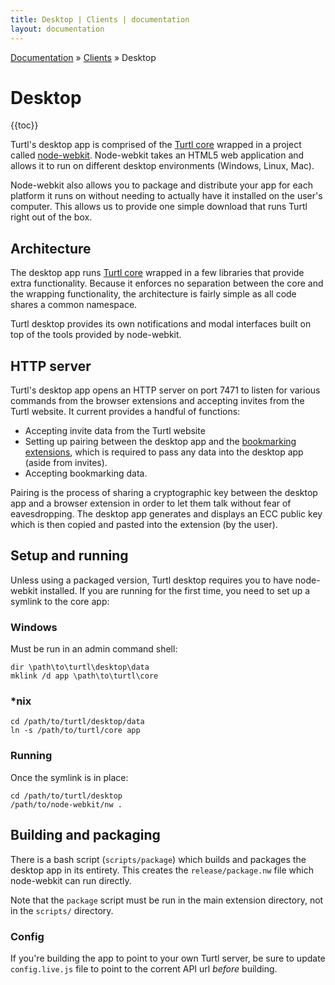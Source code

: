 ```yaml
---
title: Desktop | Clients | documentation
layout: documentation
---
```


<div class="breadcrumb">
    <a href="/docs">Documentation</a> &raquo;
    <a href="/docs/clients/index">Clients</a> &raquo;
    Desktop
</div>

# Desktop
{{toc}}

Turtl's desktop app is comprised of the [Turtl core](/docs/clients/core/index)
wrapped in a project called [node-webkit](https://github.com/rogerwang/node-webkit).
Node-webkit takes an HTML5 web application and allows it to run on different
desktop environments (Windows, Linux, Mac).

Node-webkit also allows you to package and distribute your app for each platform
it runs on without needing to actually have it installed on the user's computer.
This allows us to provide one simple download that runs Turtl right out of the
box.

## Architecture
The desktop app runs [Turtl core](/docs/clients/core/index) wrapped in a few
libraries that provide extra functionality. Because it enforces no separation
between the core and the wrapping functionality, the architecture is fairly
simple as all code shares a common namespace.

Turtl desktop provides its own notifications and modal interfaces built on top
of the tools provided by node-webkit.

## HTTP server
Turtl's desktop app opens an HTTP server on port 7471 to listen for various
commands from the browser extensions and accepting invites from the Turtl
website. It current provides a handful of functions:

- Accepting invite data from the Turtl website
- Setting up pairing between the desktop app and the [bookmarking extensions](/docs/clients/extensions/index),
  which is required to pass any data into the desktop app (aside from invites).
- Accepting bookmarking data.

Pairing is the process of sharing a cryptographic key between the desktop app
and a browser extension in order to let them talk without fear of eavesdropping.
The desktop app generates and displays an ECC public key which is then copied
and pasted into the extension (by the user).

## Setup and running
Unless using a packaged version, Turtl desktop requires you to have node-webkit
installed. If you are running for the first time, you need to set up a symlink
to the core app:

### Windows
Must be run in an admin command shell:
```
dir \path\to\turtl\desktop\data
mklink /d app \path\to\turtl\core
```

### \*nix
```
cd /path/to/turtl/desktop/data
ln -s /path/to/turtl/core app
```

### Running
Once the symlink is in place:
```
cd /path/to/turtl/desktop
/path/to/node-webkit/nw .
```

## Building and packaging
There is a bash script (`scripts/package`) which builds and packages the desktop
app in its entirety. This creates the `release/package.nw` file which
node-webkit can run directly.

Note that the `package` script must be run in the main extension directory, not
in the `scripts/` directory.

### Config
If you're building the app to point to your own Turtl server, be sure to
update `config.live.js` file to point to the corrent API url *before* building.

